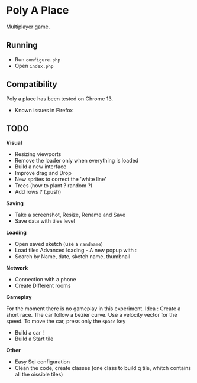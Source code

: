 Poly A Place
================

Multiplayer game.

Running
--------

* Run `configure.php`
* Open `index.php` 


Compatibility
--------

Poly a place has been tested on Chrome 13.

* Known issues in Firefox 

TODO
--------

__Visual__
* Resizing viewports
* Remove the loader only when everything is loaded
* Build a new interface
* Improve drag and Drop
* New sprites to correct the 'white line'
* Trees (how to plant ? random ?)
* Add rows ? (.push)

__Saving__
* Take a screenshot, Resize, Rename and Save
* Save data with tiles level

__Loading__
* Open saved sketch (use a `randname`) 
* Load tiles
Advanced loading - A new popup with :
* Search by Name, date, sketch name, thumbnail

__Network__
* Connection with a phone
* Create Different rooms

__Gameplay__

For the moment there is no gameplay in this experiment. Idea : Create a short race. The car follow a bezier curve. Use a velocity vector for the speed.
To move the car, press only the `space` key

* Build a car !
* Build a Start tile

__Other__
* Easy Sql configuration
* Clean the code, create classes (one class to build q tile, whitch contains all the oissible tiles)

